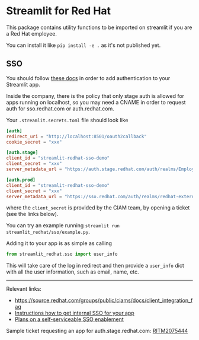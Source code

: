 # Streamlit for Red Hat

This package contains utility functions to be imported on streamlit if you
are a Red Hat employee.

You can install it like `pip install -e .` as it's not published yet.

## SSO

You should follow [these docs](https://docs.streamlit.io/develop/concepts/connections/authentication)
in order to add authentication to your Streamlit app.

Inside the company, there is the policy that only stage auth is allowed for
apps running on localhost, so you may need a CNAME in order to request auth
for sso.redhat.com or auth.redhat.com.

Your `.streamlit.secrets.toml` file should look like
```toml
[auth]
redirect_uri = "http://localhost:8501/oauth2callback"
cookie_secret = "xxx"

[auth.stage]
client_id = "streamlit-redhat-sso-demo"
client_secret = "xxx"
server_metadata_url = "https://auth.stage.redhat.com/auth/realms/EmployeeIDP/.well-known/openid-configuration"

[auth.prod]
client_id = "streamlit-redhat-sso-demo"
client_secret = "xxx"
server_metadata_url = "https://sso.redhat.com/auth/realms/redhat-external/.well-known/openid-configuration"
```

where the `client_secret` is provided by the CIAM team, by opening a ticket
(see the links below).

You can try an example running `streamlit run streamlit_redhat/sso/example.py`.

Adding it to your app is as simple as calling
```python
from streamlit_redhat.sso import user_info
```

This will take care of the log in redirect and then provide a `user_info` dict
with all the user information, such as email, name, etc.

---

Relevant links:

- https://source.redhat.com/groups/public/ciams/docs/client_integration_faq
- [Instructions how to get internal SSO for your app](https://source.redhat.com/groups/public/identity-access-management/it_iam_internal_sso_int_idp_wiki/how_to_get_sso_for_your_application_or_vendor)
- [Plans on a self-serviceable SSO enablement](https://source.redhat.com/groups/public/ciams/docs/company_single_sign_on_enablement_guide_3rd_party_idpsaml_federation_for_customers)

Sample ticket requesting an app for auth.stage.redhat.com: [RITM2075444](https://redhat.service-now.com/help?id=rh_ticket&table=sc_req_item&sys_id=28e0293d3b05ae58aa748c9c24e45ab3)
